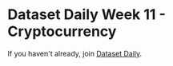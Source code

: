 # Dataset Daily Week 11 - Cryptocurrency

If you haven't already, join [Dataset Daily](https://www.datasetdaily.com).

